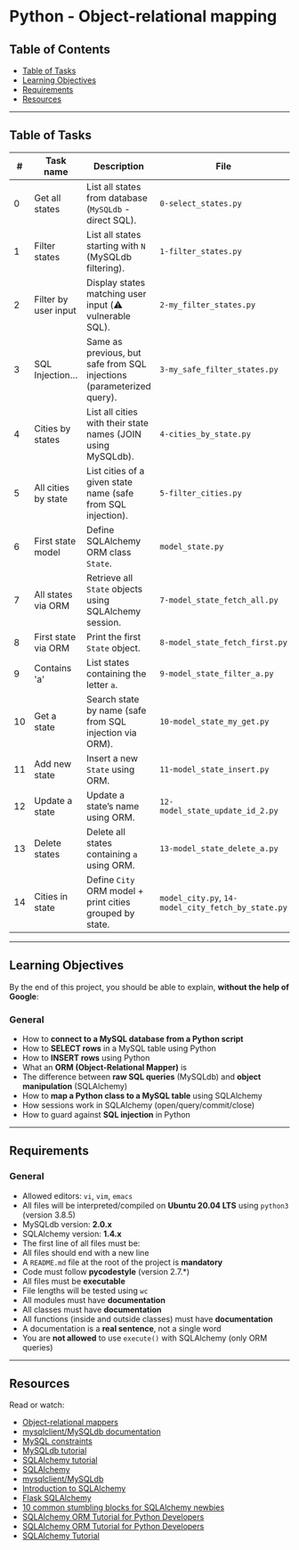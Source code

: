 # Python - Object-relational mapping

## Table of Contents
- [Table of Tasks](#table-of-tasks)  
- [Learning Objectives](#learning-objectives)  
- [Requirements](#requirements)  
- [Resources](#resources)  

---

## Table of Tasks

| #  | Task name                  | Description                                                                       | File                          |
|----|---------------------------|-----------------------------------------------------------------------------------|-------------------------------|
| 0  | Get all states            | List all states from database (`MySQLdb` - direct SQL).                           | `0-select_states.py`          |
| 1  | Filter states             | List all states starting with `N` (MySQLdb filtering).                            | `1-filter_states.py`          |
| 2  | Filter by user input     | Display states matching user input (⚠️ vulnerable SQL).                            | `2-my_filter_states.py`       |
| 3  | SQL Injection…           | Same as previous, but safe from SQL injections (parameterized query).             | `3-my_safe_filter_states.py`  |
| 4  | Cities by states         | List all cities with their state names (JOIN using MySQLdb).                      | `4-cities_by_state.py`        |
| 5  | All cities by state      | List cities of a given state name (safe from SQL injection).                       | `5-filter_cities.py`          |
| 6  | First state model        | Define SQLAlchemy ORM class `State`.                                               | `model_state.py`              |
| 7  | All states via ORM       | Retrieve all `State` objects using SQLAlchemy session.                            | `7-model_state_fetch_all.py`  |
| 8  | First state via ORM      | Print the first `State` object.                                                   | `8-model_state_fetch_first.py`|
| 9  | Contains 'a'             | List states containing the letter `a`.                                            | `9-model_state_filter_a.py`   |
| 10 | Get a state              | Search state by name (safe from SQL injection via ORM).                           | `10-model_state_my_get.py`    |
| 11 | Add new state            | Insert a new `State` using ORM.                                                   | `11-model_state_insert.py`    |
| 12 | Update a state           | Update a state’s name using ORM.                                                  | `12-model_state_update_id_2.py`|
| 13 | Delete states            | Delete all states containing `a` using ORM.                                       | `13-model_state_delete_a.py`  |
| 14 | Cities in state          | Define `City` ORM model + print cities grouped by state.                          | `model_city.py`, `14-model_city_fetch_by_state.py` |

---

## Learning Objectives

By the end of this project, you should be able to explain, **without the help of Google**:

### General
- How to **connect to a MySQL database from a Python script**
- How to **SELECT rows** in a MySQL table using Python
- How to **INSERT rows** using Python
- What an **ORM (Object-Relational Mapper)** is
- The difference between **raw SQL queries** (MySQLdb) and **object manipulation** (SQLAlchemy)
- How to **map a Python class to a MySQL table** using SQLAlchemy
- How sessions work in SQLAlchemy (open/query/commit/close)
- How to guard against **SQL injection** in Python

---

## Requirements

### General
- Allowed editors: `vi`, `vim`, `emacs`
- All files will be interpreted/compiled on **Ubuntu 20.04 LTS** using `python3` (version 3.8.5)
- MySQLdb version: **2.0.x**
- SQLAlchemy version: **1.4.x**
- The first line of all files must be:
- All files should end with a new line
- A `README.md` file at the root of the project is **mandatory**
- Code must follow **pycodestyle** (version 2.7.\*)
- All files must be **executable**
- File lengths will be tested using `wc`
- All modules must have **documentation**
- All classes must have **documentation**
- All functions (inside and outside classes) must have **documentation**
- A documentation is a **real sentence**, not a single word
- You are **not allowed** to use `execute()` with SQLAlchemy (only ORM queries)

---

## Resources

Read or watch:
- [Object-relational mappers](https://www.fullstackpython.com/object-relational-mappers-orms.html)
- [mysqlclient/MySQLdb documentation](https://mysqlclient.readthedocs.io/)
- [MySQL constraints](https://www.mikusa.com/python-mysql-docs/index.html)
- [MySQLdb tutorial](https://docs.sqlalchemy.org/en/13/orm/tutorial.html)
- [SQLAlchemy tutorial](https://docs.sqlalchemy.org/en/13/orm/tutorial.html)
- [SQLAlchemy](https://docs.sqlalchemy.org/en/13/)
- [mysqlclient/MySQLdb](https://github.com/PyMySQL/mysqlclient)
- [Introduction to SQLAlchemy](https://www.youtube.com/watch?v=woKYyhLCcnU)
- [Flask SQLAlchemy](https://www.youtube.com/playlist?list=PLXmMXHVSvS-BlLA5beNJojJLlpE0PJgCW&cbrd=1&ucbcb=1)
- [10 common stumbling blocks for SQLAlchemy newbies](https://alextechrants.blogspot.com/2013/11/10-common-stumbling-blocks-for.html)
- [SQLAlchemy ORM Tutorial for Python Developers](https://www.pythonsheets.com/notes/database/python-sqlalchemy.html)
- [SQLAlchemy ORM Tutorial for Python Developers ](https://auth0.com/blog/sqlalchemy-orm-tutorial-for-python-developers/)
- [SQLAlchemy Tutorial](https://overiq.com/sqlalchemy-101/)